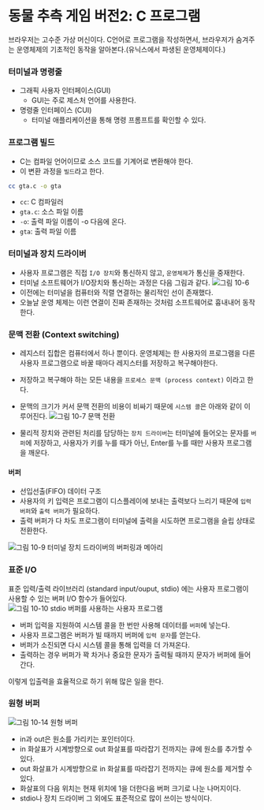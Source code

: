 # 동물 추측 게임 버전2: C 프로그램

브라우저는 고수준 가상 머신이다. C언어로 프로그램을 작성하면서, 브라우저가 숨겨주는 운영체제의 기초적인 동작을 알아본다.(유닉스에서 파생된 운영체제이다.)

### 터미널과 명령줄

- 그래픽 사용자 인터페이스(GUI)
  - GUI는 주로 제스처 언어를 사용한다.
- 명령줄 인터페이스 (CUI)
  - 터미널 애플리케이션을 통해 명령 프롬프트를 확인할 수 있다.

### 프로그램 빌드

- C는 컴파일 언어이므로 소스 코드를 기계어로 변환해야 한다.
- 이 변환 과정을 `빌드`라고 한다.

```bash
cc gta.c -o gta
```

- `cc`: C 컴파일러
- `gta.c`: 소스 파일 이름
- `-o`: 출력 파일 이름이 -o 다음에 온다.
- `gta`: 출력 파일 이름

### 터미널과 장치 드라이버

- 사용자 프로그램은 직접 `I/O 장치`와 통신하지 않고, `운영체제`가 통신을 중재한다.
- 터미널 소프트웨어가 I/O장치와 통신하는 과정은 다음 그림과 같다.
  ![그림 10-6](https://cdn.discordapp.com/attachments/879215554379018243/1010602485863432222/unknown.png)
- 이전에는 터미널을 컴퓨터와 직렬 연결하는 물리적인 선이 존재했다.
- 오늘날 운영 체제는 이런 연결이 진짜 존재하는 것처럼 소프트웨어로 흉내내어 동작한다.

### 문맥 전환 (Context switching)

- 레지스터 집합은 컴퓨터에서 하나 뿐이다. 운영체제는 한 사용자의 프로그램을 다른 사용자 프로그램으로 바꿀 때마다 레지스터를 저장하고 복구해야한다.
- 저장하고 복구해야 하는 모든 내용을 `프로세스 문맥 (process context)` 이라고 한다.
- 문맥의 크기가 커서 문맥 전환의 비용이 비싸기 때문에 `시스템 콜`은 아래와 같이 이루어진다.
  ![그림 10-7 문맥 전환](https://media.discordapp.net/attachments/879215554379018243/1010602340258152538/unknown.png)

- 물리적 장치와 관련된 처리를 담당하는 `장치 드라이버`는 터미널에 들어오는 문자를 `버퍼`에 저장하고, 사용자가 키를 누를 때가 아닌, Enter를 누를 때만 사용자 프로그램을 깨운다.

#### 버퍼

- 선입선출(FIFO) 데이터 구조
- 사용자의 키 입력은 프로그램이 디스플레이에 보내는 출력보다 느리기 때문에 `입력 버퍼`와 `출력 버퍼`가 필요하다.
- 출력 버퍼가 다 차도 프로그램이 터미널에 출력을 시도하면 프로그램을 슬립 상태로 전환한다.

![그림 10-9 터미널 장치 드라이버의 버퍼링과 메아리](https://media.discordapp.net/attachments/879215554379018243/1010601902297337866/unknown.png)

### 표준 I/O

표준 입력/출력 라이브러리 (standard input/ouput, stdio) 에는 사용자 프로그램이 사용할 수 있는 버퍼 I/O 함수가 들어있다.
![그림 10-10 stdio 버퍼를 사용하는 사용자 프로그램](https://cdn.discordapp.com/attachments/879215554379018243/1010601598151557160/unknown.png)

- 버퍼 입력을 지원하여 시스템 콜을 한 번만 사용해 데이터를 `버퍼`에 넣는다.
- 사용자 프로그램은 버퍼가 빌 때까지 버퍼에 `입력 문자`를 얻는다.
- 버퍼가 소진되면 다시 시스템 콜을 통해 입력을 더 가져온다.
- 출력하는 경우 버퍼가 꽉 차거나 중요한 문자가 출력될 때까지 문자가 버퍼에 들어간다.

이렇게 입출력을 효율적으로 하기 위해 많은 일을 한다.

### 원형 버퍼

![그림 10-14 원형 버퍼](https://cdn.discordapp.com/attachments/879215554379018243/1010601789055311965/unknown.png)

- in과 out은 원소를 가리키는 포인터이다.
- in 화살표가 시계방향으로 out 화살표를 따라잡기 전까지는 큐에 원소를 추가할 수 있다.
- out 화살표가 시계방향으로 in 화살표를 따라잡기 전까지는 큐에 원소를 제거할 수 있다.
- 화살표의 다음 위치는 현재 위치에 1을 더한다음 버퍼 크기로 나눈 나머지이다.
- stdio나 장치 드라이버 그 외에도 표준적으로 많이 쓰이는 방식이다.
